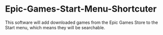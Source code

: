 # Epic-Games-Start-Menu-Shortcuter
This software will add downloaded games from the Epic Games Store to the Start menu, which means they will be searchable.
